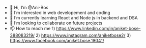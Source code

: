 - 👋 Hi, I’m @Ani-Bos
- 👀 I’m interested in web developement and coding
- 🌱 I’m currently learning React and Node js in backend and DSA 
- 💞️ I’m looking to collaborate on future projects
- 📫 How to reach me 1) https://www.linkedin.com/in/aniket-bose-388083219/  2) https://www.instagram.com/aniketbose2/  3) https://www.facebook.com/aniket.bose.18041/
                    
<!---
Ani-Bos/Ani-Bos is a ✨ special ✨ repository because its `README.md` (this file) appears on your GitHub profile.
You can click the Preview link to take a look at your changes.
--->

